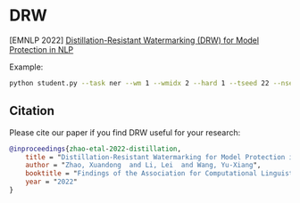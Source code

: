 # DRW
[EMNLP 2022] [Distillation-Resistant Watermarking (DRW) for Model Protection in NLP](https://arxiv.org/abs/2210.03312)

Example:

```bash
python student.py --task ner --wm 1 --wmidx 2 --hard 1 --tseed 22 --nseed 11 --sub 0.5 --starti 0 --endi 0.5 --epochs 20 --eps 0.2 --k 16 --device cuda:0 --batch-size 32
```

## Citation

Please cite our paper if you find DRW useful for your research:

```bibtex
@inproceedings{zhao-etal-2022-distillation,
    title = "Distillation-Resistant Watermarking for Model Protection in NLP",
    author = "Zhao, Xuandong  and Li, Lei  and Wang, Yu-Xiang",
    booktitle = "Findings of the Association for Computational Linguistics: EMNLP 2022",
    year = "2022"
}
```
